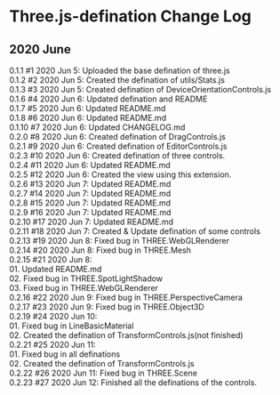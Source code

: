 # Three.js-defination Change Log
## 2020 June
0.1.1 #1 2020 Jun 5: Uploaded the base defination of three.js  
0.1.2 #2 2020 Jun 5: Created the defination of utils/Stats.js  
0.1.3 #3 2020 Jun 5: Created defination of DeviceOrientationControls.js  
0.1.6 #4 2020 Jun 6: Updated defination and README  
0.1.7 #5 2020 Jun 6: Updated README.md  
0.1.8 #6 2020 Jun 6: Updated README.md  
0.1.10 #7 2020 Jun 6: Updated CHANGELOG.md  
0.2.0 #8 2020 Jun 6: Created defination of DragControls.js  
0.2.1 #9 2020 Jun 6: Created defination of EditorControls.js  
0.2.3 #10 2020 Jun 6: Created defination of three controls.  
0.2.4 #11 2020 Jun 6: Updated README.md  
0.2.5 #12 2020 Jun 6: Created the view using this extension.  
0.2.6 #13 2020 Jun 7: Updated README.md  
0.2.7 #14 2020 Jun 7: Updated README.md  
0.2.8 #15 2020 Jun 7: Updated README.md  
0.2.9 #16 2020 Jun 7: Updated README.md  
0.2.10 #17 2020 Jun 7: Updated README.md  
0.2.11 #18 2020 Jun 7: Created & Update defination of some controls  
0.2.13 #19 2020 Jun 8: Fixed bug in THREE.WebGLRenderer  
0.2.14 #20 2020 Jun 8: Fixed bug in THREE.Mesh  
0.2.15 #21 2020 Jun 8:  
    01. Updated README.md  
    02. Fixed bug in THREE.SpotLightShadow  
    03. Fixed bug in THREE.WebGLRenderer  
0.2.16 #22 2020 Jun 9: Fixed bug in THREE.PerspectiveCamera  
0.2.17 #23 2020 Jun 9: Fixed bug in THREE.Object3D  
0.2.19 #24 2020 Jun 10:  
    01. Fixed bug in LineBasicMaterial  
    02. Created the defination of TransformControls.js(not finished)  
0.2.21 #25 2020 Jun 11:  
    01. Fixed bug in all definations  
    02. Created the defination of TransformControls.js  
0.2.22 #26 2020 Jun 11: Fixed bug in THREE.Scene  
0.2.23 #27 2020 Jun 12: Finished all the definations of the controls.  
